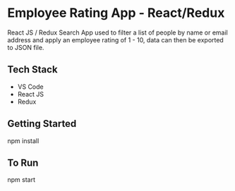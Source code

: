 # Employee Rating App - React/Redux
 React JS / Redux Search App used to filter a list of people by name or email address and apply an employee rating of 1 - 10, data can then be exported to JSON file.
 
## Tech Stack

- VS Code
- React JS
- Redux

## Getting Started

npm install

## To Run

npm start
